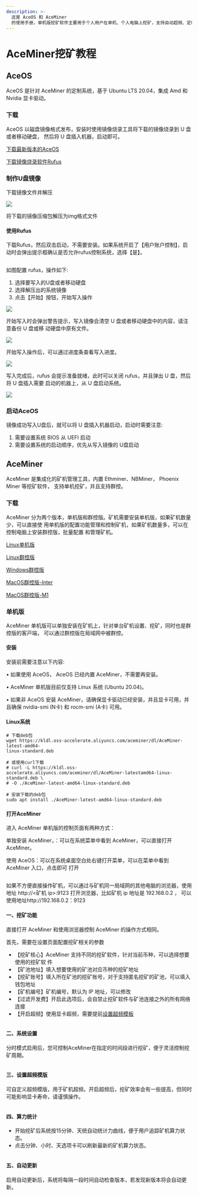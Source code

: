 ```yaml
---
description: >-
  这是 AceOS 和 AceMiner
  的使⽤⼿册，单机版挖矿软件主要用于个人用户在单机、个人电脑上挖矿，支持自动超频、定时挖矿、锁屏挖矿等功能。同时还提供了按分钟、小时、天的算力统计曲线数据，让用户随时了解矿机状态。
---
```


# AceMiner挖矿教程

## AceOS

AceOS 是针对 AceMiner 的定制系统，基于 Ubuntu LTS 20.04，集成 Amd 和 Nvidia 显卡驱动。

### 下载

AceOS 以磁盘镜像格式发布，安装时使⽤镜像烧录工具将下载的镜像烧录到 U 盘或者移动硬盘， 然后将 U 盘插⼊机器，启动即可。

[下载最新版本的AceOS](https://kldl.oss-accelerate.aliyuncs.com/aceos/dl/aceos-20220520192504.img.xz)

[下载镜像烧录软件Rufus](https://kldl.oss-accelerate.aliyuncs.com/aceos/dl/rufus-3.18p.exe)

### 制作U盘镜像

下载镜像文件并解压

![](<../../.gitbook/assets/image (291).png>)

将下载的镜像压缩包解压为img格式文件

#### 使用Rufus

下载Rufus，然后双击启动，不需要安装。如果系统开启了【用户账户控制】，启动时会弹出提示框确认是否允许rufus控制系统，选择【是】。

<figure><img src="../../.gitbook/assets/image (103).png" alt=""><figcaption></figcaption></figure>



如图配置 rufus，操作如下:

1. 选择要写⼊的U盘或者移动硬盘
2. 选择解压出的系统镜像
3. 点击【开始】按钮，开始写⼊操作

![](../../.gitbook/assets/rufus-config.png)

开始写⼊时会弹出警告提⽰，写⼊镜像会清空 U 盘或者移动硬盘中的内容，请注意备份 U 盘或移 动硬盘中原有⽂件。

![](../../.gitbook/assets/rufus-warning.png)

开始写⼊操作后，可以通过进度条查看写⼊进度。

![](../../.gitbook/assets/rufus-writing.png)

写⼊完成后，rufus 会提⽰准备就绪，此时可以关闭 rufus，并且弹出 U 盘，然后将 U 盘插⼊需要 启动的机器上，从 U 盘启动系统。

![](../../.gitbook/assets/rufus-finish.png)

### 启动AceOS

镜像成功写⼊U盘后，就可以将 U 盘插⼊机器启动，启动时需要注意:

1. 需要设置系统 BIOS 从 UEFI 启动
2. 需要设置系统的启动顺序，优先从写⼊镜像的 U盘启动

## AceMiner

AceMiner 是集成化的矿机管理工具，内置 Ethminer、NBMiner， Phoenix Miner 等挖矿软件， ⽀持单机挖矿，并且⽀持群控。

### 下载

AceMiner 分为两个版本，单机版和群控版。矿机需要安装单机版，如果矿机数量少，可以直接使 ⽤单机版的配置功能管理和控制矿机，如果矿机数量多，可以在控制电脑上安装群控版，批量配置 和管理矿机。

[Linux单机版](https://kldl.oss-accelerate.aliyuncs.com/aceminer/dl/AceMiner-2.1.0-amd64-linux-standard.deb)

[Linux群控版](https://kldl.oss-accelerate.aliyuncs.com/aceminer/dl/AceMiner-2.1.0-amd64-linux-cluster.deb)

[Windows群控版](https://kldl.oss-accelerate.aliyuncs.com/aceminer/dl/AceMiner-2.1.0-win32-cluster.exe)

[MacOS群控版-Inter](https://kldl.oss-accelerate.aliyuncs.com/aceminer/dl/AceMiner-2.1.0-osx-cluster-x64.dmg)

[MacOS群控版-M1](https://kldl.oss-accelerate.aliyuncs.com/aceminer/dl/AceMiner-2.1.0-osx-cluster-arm64.dmg)

### 单机版

AceMiner 单机版可以单独安装在矿机上，针对单台矿机设置、挖矿，同时也是群控版的客⼾端， 可以通过群控版在局域⽹中被群控。

#### 安装

安装前需要注意以下内容:&#x20;

• 如果使⽤ AceOS， AceOS 已经内置 AceMiner，不需要再安装。

&#x20;• AceMiner 单机版⽬前仅⽀持 Linux 系统 (Ubuntu 20.04)。&#x20;

• 如果⾮ AceOS 安装 AceMiner，请确保显卡驱动已经安装，并且显卡可⽤，并且确保 nvidia-smi (N卡) 和 rocm-smi (A卡) 可⽤。

#### Linux系统

```
# 下载deb包
wget https://kldl.oss-accelerate.aliyuncs.com/aceminer/dl/AceMiner-latest-amd64-
linux-standard.deb

# 或使用curl下载
# curl -L https://kldl.oss-accelerate.aliyuncs.com/aceminer/dl/AceMiner-latestamd64-linux-standard.deb \
# -O ./AceMiner-latest-amd64-linux-standard.deb

# 安装下载的deb包
sudo apt install ./AceMiner-latest-amd64-linux-standard.deb
```

#### 打开AceMiner

进⼊ AceMiner 单机版的控制⻚⾯有两种⽅式：&#x20;

单独安装 AceMiner，：可以在系统菜单中看到 AceMiner，可以直接打开 AceMiner。

使⽤ AceOS：可以在系统桌⾯空⽩处右键打开菜单，可以在菜单中看到 AceMiner ⼊⼝，点击即可 打开

<figure><img src="../../.gitbook/assets/aceminer-start-browser.png" alt=""><figcaption></figcaption></figure>

如果不⽅便直接操作矿机，可以通过与矿机同⼀局域⽹的其他电脑的浏览器，使⽤地址 http://<矿机 ip>:9123 打开浏览器，⽐如矿机 ip 地址是 192.168.0.2 ， 可以使⽤地址http://192.168.0.2：9123

#### 一、挖矿功能

直接打开 AceMiner 和使⽤浏览器控制 AceMiner 的操作⽅式相同。

⾸先，需要在设置⻚⾯配置挖矿相关的参数

* 【挖矿核⼼】AceMiner ⽀持不同的挖矿软件，针对当前币种，可以选择想要使⽤的挖矿软 件&#x20;
* 【矿池地址】填⼊想要使⽤的矿池对应币种的挖矿地址&#x20;
* 【挖矿账号】填⼊所在矿池的挖矿账号，对于⽀持匿名挖矿的矿池，可以填⼊钱包地址&#x20;
* 【矿机编号】矿机编号，默认为 IP 地址，可以修改&#x20;
* 【过滤开发费】开启此选项后，会⾃禁⽌挖矿软件与矿池连接之外的所有⽹络连接&#x20;
* 【开启超频】使⽤显卡超频，需要提前[设置超频模板](aceminer-wa-kuang-jiao-cheng.md#san-chao-pin)

<figure><img src="../../.gitbook/assets/image (104) (2).png" alt=""><figcaption></figcaption></figure>

#### 二、系统设置

分时模式启用后，您可控制AceMiner在指定的时间段进行挖矿，便于灵活控制挖矿周期。

<figure><img src="../../.gitbook/assets/image (105).png" alt=""><figcaption></figcaption></figure>

#### 三、设置超频模版

可自定义超频模版，用于矿机超频。开启超频后，挖矿效率会有一些提高，但同时可能影响显卡寿命，请谨慎操作。

<figure><img src="../../.gitbook/assets/image (103) (2).png" alt=""><figcaption></figcaption></figure>

#### 四、算力统计

* 开始挖矿后系统按15分钟、天统自动统计力曲线，便于用户追踪矿机算力状态。
* 点击分钟、小时、天选项卡可以刷新最新的矿机算力状态。

<figure><img src="../../.gitbook/assets/image (107).png" alt=""><figcaption></figcaption></figure>

#### 五、自动更新

启用自动更新后，系统将每隔一段时间自动检查版本，若发现新版本将会自动更新。

<figure><img src="../../.gitbook/assets/image (100).png" alt=""><figcaption></figcaption></figure>

